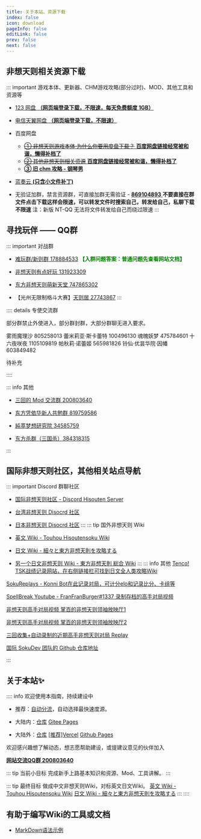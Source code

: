 ```yaml
---
title: 关于本站、资源下载
index: false
icon: download
pageInfo: false
editLink: false
prev: false
next: false
---
```


## **非想天则相关资源下载**


::: important 游戏本体、更新器、CHM游戏攻略(部分过时)、MOD、其他工具和资源等

- [123 网盘 **（网页端登录下载，不限速，每天免费额度 1GB）**](https://www.123pan.com/s/scmzVv-Z3h6v.html)

- [电信天翼网盘 **（网页端登录下载，不限速）**](https://cloud.189.cn/web/share?code=bEfU7zjMF7r2（访问码：97z6）)

- 百度网盘
  - [~~① 非想天则游戏本体 为什么你要用度盘下载？~~ **百度网盘链接经常被和谐，懒得补档了**](https://pan.baidu.com/s/1Vtt0rnAaSMJTnq8_5p_P6w?pwd=a2fr)
  - [~~② 其他非想天则相关资源~~ **百度网盘链接经常被和谐，懒得补档了**](https://pan.baidu.com/s/1vpGPoBKXfbvEhPkczdT93Q?pwd=jbbq)
  - [**③ 旧 chm 攻略 - 钢琴男**](https://pan.baidu.com/s/1Jxayr5rJUYXOqCI5OOLB8g?pwd=7bq7)

- [蓝奏云 **(只含小文件补丁)**](https://wwwa.lanzouj.com/b04q3635i?pwd=hfxy#hfxy)

- 无验证加群，禁言资源群，可直接加群无需验证 -  [**869104893** ](http://qm.qq.com/cgi-bin/qm/qr?_wv=1027&k=8Uqq_w62S--sWme0YC0L9w5fMItYIKO7&authKey=I7iCAVl9Q4xnXgPd%2Fx4LovGYDOcd0XEriCa5U5vScRinTtYj5u%2FZI1UaJfu7xP9%2B&noverify=0&group_code=869104893) 
**不要直接在群文件点击下载这样会限速，可以转发文件时搜索自己，转发给自己，私聊下载不限速**
注：新版 NT-QQ 无法将文件转发给自己而绕过限速
:::




## **寻找玩伴 —— QQ群** 

::: important 对战群
- [难玩群/新则群  178884533](http://qm.qq.com/cgi-bin/qm/qr?_wv=1027&k=QQxdFJE9zuyOwXYYlN-9WS5IVTKcZeKw&authKey=baVNZOf%2FJMfrNUxSVtiaElyqmAnjJU1klmK1xQoQjZyxiIxUeEnF8MCjrf%2F%2FdyoU&noverify=0&group_code=178884533)  <font color=green ><strong>  【入群问题答案：普通问题先查看网站文档】</strong></font>

- [非想天则有点好玩  131923309](http://qm.qq.com/cgi-bin/qm/qr?_wv=1027&k=p94zu4HHvD8VT3OZvAjvGDJ0InT4G_aa&authKey=e%2Bf4WpY8Jw%2FvGw%2BZOmApCDkWUJD42IrheaUVoPv2OaY8AVA1fIyGkqZlm4G6Ph2y&noverify=0&group_code=131923309)

- [东方非想天则萌新天堂  747865302](http://qm.qq.com/cgi-bin/qm/qr?_wv=1027&k=trZ_6mFa1lnwO4YTOcdeRxv2NZDWmj9A&authKey=nDA2sZBQRh%2BXn6FE85B70vvnnr852%2B32o9Z02TkV7NQOAHqW8xoTeq8HYlHEO%2Be2&noverify=0&group_code=747865302)

- 【光州无限制格斗大赛】[天则居  27743867](http://qm.qq.com/cgi-bin/qm/qr?_wv=1027&k=_gXA8gXjByhJkXLh8WF8whUHCm3FvX_W&authKey=hGbIwg00voenTrEHW76fTw4mS4Z8WO6hhhEJKFd%2FfAzQAuc5UvOMj99zzSsp15n0&noverify=0&group_code=27743867)
:::


:::: details 专使交流群

部分群禁止外使进入，部分群封群，大部分群聊无进入要求。

雾雨魔理沙 805258013
蕾米莉亚·斯卡蕾特 100496130
魂魄妖梦 475784601
十六夜咲夜 1105109819
帕秋莉·诺蕾姬 565981826
铃仙·优昙华院·因幡 603849482

待补充

::::


::: info 其他
- [三回的 Mod 交流群  200803640](http://qm.qq.com/cgi-bin/qm/qr?_wv=1027&k=BlPlWLS0pzH53ek-6s_li9I9iyKOX2rp&authKey=IeuhBJ9I5o%2B2wsG9Ms0M1UaLEYqtSQERdxJ713CxleEak%2FBvvByzAGiJg%2Bw0zp8D&noverify=0&group_code=200803640)

- [东方凭依华新人共勉群 819759586](http://qm.qq.com/cgi-bin/qm/qr?_wv=1027&k=aWaIQvCEqQP6PFeJc_LahuwVTqLcDZq6&authKey=wQB9dSSNY9hzexOsJI0WFdxSwtXYVh7SQOaaWewiawt4%2FX4N08qg2gL97AE1lfsP&noverify=0&group_code=819759586)

- [純萃梦想研究院 34585759](http://qm.qq.com/cgi-bin/qm/qr?_wv=1027&k=YgDgCorN6HSxKt-NLg2gRAC8FPwN4uqn&authKey=aUKsQn61DZL7xWR9NmLoTGIFFaqmiC%2FXiieIOOEw4Of6V14DOkjSPBNNYZ4iBVxP&noverify=0&group_code=34585759)

- [东方杀群（三国杀）384318315](http://qm.qq.com/cgi-bin/qm/qr?_wv=1027&k=6H-IxyJU3ePt_7ntSQXVIO6v0so51oAC&authKey=Ycz95Pbu3sJ3luN3i2S%2BPEmjYs89DDN%2F7bMS5sJhO8GHuiZRf31rqAh%2BTEJbR58j&noverify=0&group_code=384318315)

:::


<!-- ::: note 聊天吹水群
- [东方TSK打则群   279377030](http://qm.qq.com/cgi-bin/qm/qr?_wv=1027&k=ojtjiyDZzh_GPjL1t_4LV5Y83l08Mfoy&authKey=7i5QoT2B9RA1dvGixmEEMOI5ESm1j3erFLq2syhFm%2BVoXCpZ0tDgCni5S%2BMfNfYK&noverify=0&group_code=279377030)（R15+）

- [**东方非想天则有限呜呜（聊天吹水群）  204676398**](http://qm.qq.com/cgi-bin/qm/qr?_wv=1027&k=30kBGVLf9HZtsDghWwT_xIAS9XvsgQdx&authKey=UuToKiPHjSVoENRS7Q6iXWuKLK%2BIbhjnVr%2FjgQQbbZOJIxK236dxM7u8%2B%2B2SHvVG&noverify=0&group_code=204676398)

::: -->



## **国际非想天则社区，其他相关站点导航**

::: important Discord 群聊社区
- [国际非想天则社区 - Discord Hisouten Server](https://discord.gg/hisouten)

- [台湾非想天则 Disocrd 社区](https://discord.gg/jUN6xnEj3w) 

- [日本非想天则 Disocrd 社区](https://discord.gg/MPbaPbGzmh) 
:::
::: tip 国外非想天则 Wiki
- [英文 Wiki - Touhou Hisoutensoku Wiki](https://hisouten.koumakan.jp/wiki/Touhou_Hisoutensoku_Wiki)

- [日文 Wiki - 細々と東方非想天則を攻略する](https://w.atwiki.jp/bulletaction/)

- [另一个日文非想天则 Wiki - 東方非想天則 総合 Wiki](http://th123.glasscore.net/)
:::
::: info 其他
[Tenco! TSK战绩记录网站，在右侧链接栏可找到日文全人类攻略Wiki](https://tenco.info/game/2/pov/2/)

[SokuReplays - Konni Bot在此记录对局，可计分elo和记录比分、卡组等](https://sokureplays.delthas.fr) 

[SpellBreak Youtube - FranFranBurger#1337 录制存档的高手对局视频](https://www.youtube.com/c/SpellBreakSoku/videos)

[非想天则高手对局视频 掌百的非想天则领袖放映厅1](https://space.bilibili.com/691870131/video)

[非想天则高手对局视频 掌百的非想天则领袖放映厅2](https://space.bilibili.com/485915/video)

[三回收集+自动录制的近期高手非想天则对局 Replay](https://space.bilibili.com/357511007/channel/collectiondetail?sid=444161)

[国际 SokuDev 团队的 Github 仓库地址](https://github.com/SokuDev/SokuMods) 

:::

## **关于本站✨**

:::: info 欢迎使用本指南，持续建设中

- 推荐：[自动分流](https://wiki.514.live/)，自动选择最快速度源。

- 大陆内：[仓库](https://gitee.com/soku-cn/soku-cn) [Gitee Pages](https://soku-cn.gitee.io)

- 大陆外：[仓库](https://github.com/soku-cn/soku-cn.github.io) [[推荐]Vercel](https://hisoutensoku-cn-wiki.vercel.app) [Github Pages](https://soku-cn.github.io)


欢迎感兴趣想了解动态，想志愿帮助建设，或提建议意见的伙伴加入

[**网站交流QQ群 200803640**](http://qm.qq.com/cgi-bin/qm/qr?_wv=1027&k=BlPlWLS0pzH53ek-6s_li9I9iyKOX2rp&authKey=IeuhBJ9I5o%2B2wsG9Ms0M1UaLEYqtSQERdxJ713CxleEak%2FBvvByzAGiJg%2Bw0zp8D&noverify=0&group_code=200803640)

::: tip 当前小目标
完成新手上路基本知识和资源、Mod、工具讲解。
:::

::: tip 最终目标
做成中文非想天则Wiki，对标英文日文Wiki。
[英文 Wiki - Touhou Hisoutensoku Wiki](https://hisouten.koumakan.jp/wiki/Touhou_Hisoutensoku_Wiki) 
[日文 Wiki - 細々と東方非想天則を攻略する](https://w.atwiki.jp/bulletaction/) 
:::
::::


<!-- ## **感谢！志愿者！** 

::: info 感谢国内外各路前辈与朋友，Mod工具与祖传chm攻略


- [巧克力绒 Github主页](https://github.com/ChocoFleece)  [个人博客](https://514.live/) 网站站长，旧更新器作者，新更新器帮助，Linux帮助 QQ 1459346474 

- [Hagb Green Github主页](https://github.com/Hagb) Mod帮助，Linux帮助 QQ 571499084

- [粽子(台湾) Github主页](https://github.com/0Miles) SokuLacuncher 更新器作者

- [三回転 B站空间](https://space.bilibili.com/357511007) 文档主力输出，社群管理 QQ 1434716883

- [Rtn B站空间](https://space.bilibili.com/21536) Mod测试，社群管理 QQ 2532514433

- [无风 个人博客](https://lzusaaa.com/) Mod测试，社群管理 QQ 3634898309

- [拉夸Laqua B站空间](https://space.bilibili.com/2263854) Mod爱好者，翻译帮助 QQ 1476114186

- [鱼的千千 B站空间](https://space.bilibili.com/179036988) Mod爱好者，翻译帮助 QQ 2372361719

- [伪翔十字凤 B站空间](https://space.bilibili.com/12109907) Mod爱好者 QQ 273268454

- [Heptagram(SBK) Github主页](https://github.com/UTSUHO) 网站建设帮助 QQ 876209239

::: -->


## 有助于编写Wiki的工具或文档
- [MarkDown语法示例](https://theme-hope.vuejs.press/zh/cookbook/markdown/demo.html#%E5%88%86%E5%89%B2%E7%BA%BF)


